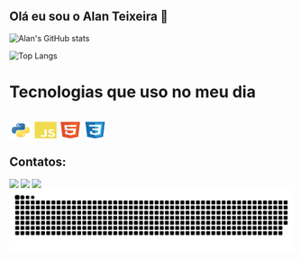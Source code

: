 ## Olá eu sou o Alan Teixeira 👋

<!--
- 🔭 I’m currently working on ...
- 🌱 I’m currently learning ...
- 👯 I’m looking to collaborate on ...
- 🤔 I’m looking for help with ...
- 💬 Ask me about ...
- 📫 How to reach me: ...
- 😄 Pronouns: ...
- ⚡ Fun fact: ...
-->

![Alan's GitHub stats](https://github-readme-stats.vercel.app/api?username=eualanteixeira&show_icons=true&theme=dracula)

![Top Langs](https://github-readme-stats.vercel.app/api/top-langs/?username=eualanteixeira&layout=compact)

# Tecnologias que uso no meu dia
<div style="display: inline_block"><br>
 <img align="center" alt="Rafa-Python" height="30" width="40" src="https://raw.githubusercontent.com/devicons/devicon/master/icons/python/python-original.svg">
  <img align="center" alt="Rafa-Js" height="30" width="40" src="https://raw.githubusercontent.com/devicons/devicon/master/icons/javascript/javascript-plain.svg">
 <img align="center" alt="Rafa-HTML" height="30" width="40" src="https://raw.githubusercontent.com/devicons/devicon/master/icons/html5/html5-original.svg">
  <img align="center" alt="Rafa-CSS" height="30" width="40" src="https://raw.githubusercontent.com/devicons/devicon/master/icons/css3/css3-original.svg">
</div>
  
  ## Contatos:
 
<div> 
<a href="https://www.linkedin.com/in/eualanteixeira" target="_blank"><img src="https://img.shields.io/badge/-LinkedIn-%230077B5?style=for-the-badge&logo=linkedin&logoColor=white" target="_blank"></a> 
<a href="https://discord.gg/eualanteixeira" target="_blank"><img src="https://img.shields.io/badge/Discord-7289DA?style=for-the-badge&logo=discord&logoColor=white" target="_blank"></a> 
<a href = "mailto:eualanteixeira@gmail.com"><img src="https://img.shields.io/badge/-Gmail-%23333?style=for-the-badge&logo=gmail&logoColor=white" target="_blank"></a>

<picture align="center">
  <source media="(prefers-color-scheme: dark)" srcset="https://raw.githubusercontent.com/eualanteixeira/eualanteixeira/output/github-contribution-grid-snake-dark.svg">
  <source media="(prefers-color-scheme: light)" srcset="https://raw.githubusercontent.com/eualanteixeira/eualanteixeira/output/github-contribution-grid-snake-dark.svg">
  <img align="center" alt="github contribution grid snake animation" src="https://raw.githubusercontent.com/eualanteixeira/eualanteixeira/output/github-contribution-grid-snake.svg">
</picture>
</div>